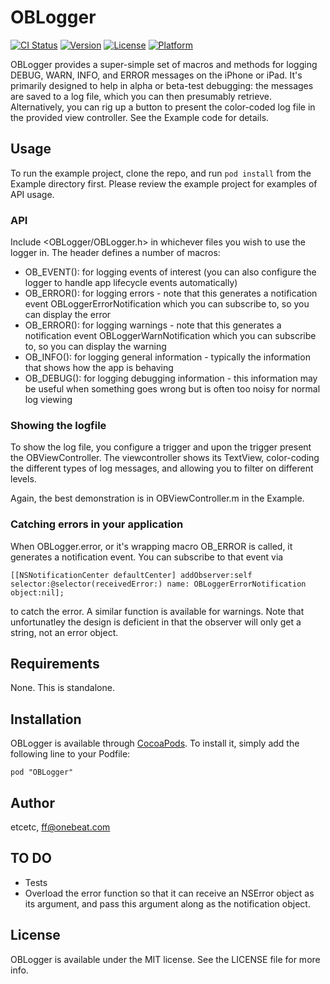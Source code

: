 # OBLogger

[![CI Status](http://img.shields.io/travis/etcetc/OBLogger.svg?style=flat)](https://travis-ci.org/etcetc/OBLogger)
[![Version](https://img.shields.io/cocoapods/v/OBLogger.svg?style=flat)](http://cocoadocs.org/docsets/OBLogger)
[![License](https://img.shields.io/cocoapods/l/OBLogger.svg?style=flat)](http://cocoadocs.org/docsets/OBLogger)
[![Platform](https://img.shields.io/cocoapods/p/OBLogger.svg?style=flat)](http://cocoadocs.org/docsets/OBLogger)

OBLogger provides a super-simple set of macros and methods for logging DEBUG, WARN, INFO, and ERROR messages on the iPhone or iPad.  It's primarily designed to help in alpha or beta-test debugging: the messages are saved to a log file, which you can then presumably retrieve.  Alternatively, you can rig up a button to present the color-coded log file in the provided view controller.  See the Example code for details.

## Usage

To run the example project, clone the repo, and run `pod install` from the Example directory first.  Please review the example project for 
examples of API usage.  

### API

Include <OBLogger/OBLogger.h> in whichever files you wish to use the logger in.  The header defines a number of macros:
 + OB_EVENT(): for logging events of interest (you can also configure the logger to handle app lifecycle events automatically)
 + OB_ERROR(): for logging errors - note that this generates a notification event OBLoggerErrorNotification which you can subscribe to, so you can display the error
 + OB_ERROR(): for logging warnings - note that this generates a notification event OBLoggerWarnNotification which you can subscribe to, so you can display the warning
 + OB_INFO(): for logging general information - typically the information that shows how the app is behaving
 + OB_DEBUG(): for logging debugging information - this information may be useful when something goes wrong but is often too noisy for normal log viewing

### Showing the logfile

To show the log file, you configure a trigger and upon the trigger present the OBViewController.  The viewcontroller shows its TextView, color-coding the different types of log messages, and allowing you to filter on different levels.

Again, the best demonstration is in OBViewController.m in the Example.

### Catching errors in your application

When OBLogger.error, or it's wrapping macro OB_ERROR is called, it generates a notification event.  You can subscribe to that event via 


    [[NSNotificationCenter defaultCenter] addObserver:self selector:@selector(receivedError:) name: OBLoggerErrorNotification object:nil];

to catch the error.  A similar function is available for warnings.  Note that unfortunatley the design is deficient in that the observer will only get a string, not an error object.  


## Requirements

None.  This is standalone.

## Installation

OBLogger is available through [CocoaPods](http://cocoapods.org). To install
it, simply add the following line to your Podfile:

    pod "OBLogger"

## Author

etcetc, ff@onebeat.com

## TO DO

- Tests
- Overload the error function so that it can receive an NSError object as its argument, and pass this argument along as the notification object.

## License

OBLogger is available under the MIT license. See the LICENSE file for more info.

